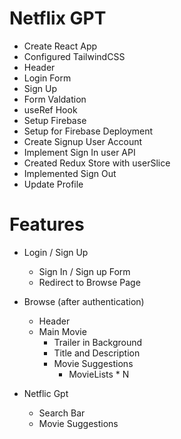 # Netflix GPT

- Create React App
- Configured TailwindCSS
- Header
- Login Form
- Sign Up
- Form Valdation
- useRef Hook
- Setup Firebase
- Setup for Firebase Deployment
- Create Signup User Account
- Implement Sign In user API
- Created Redux Store with userSlice
- Implemented Sign Out
- Update Profile

# Features

- Login / Sign Up

  - Sign In / Sign up Form
  - Redirect to Browse Page

- Browse (after authentication)

  - Header
  - Main Movie
    - Trailer in Background
    - Title and Description
    - Movie Suggestions
      - MovieLists \* N

- Netflic Gpt
  - Search Bar
  - Movie Suggestions

